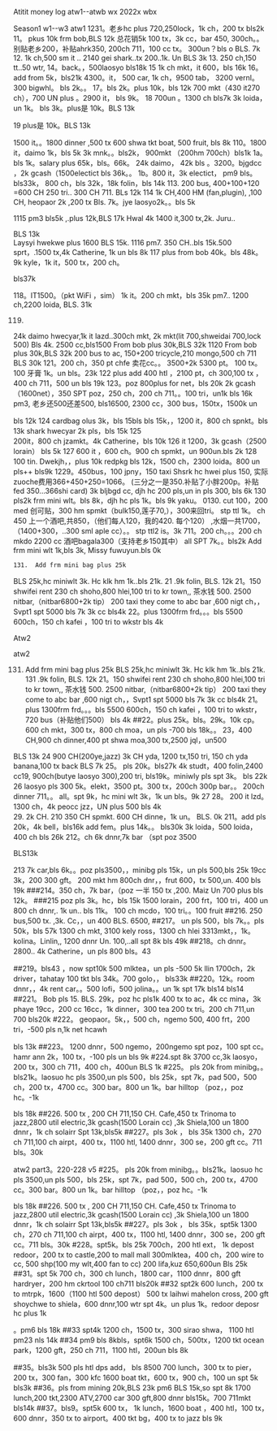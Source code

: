 Atitit money log atw1--atwb wx 2022x wbx


Season1 w1--w3
atw1
1231。老乡hc plus 720,250lock，1k ch，200 tx
bls2k
11。 pkus 10k frm bob,BLS 12k
 总花销5k
100 tx，3k cc，bar 450, 300ch。。别贴老乡200，补贴ahrk350, 200ch 711，100 cc tx。 300un？bls o
BLS. 7k
12. 1k ch,500 sm it ..  2140 gei shark..tx 200..1k. Un
BLS  3k
13. 250 ch,150 tt..50 wtr,
14。back。，500laosyo
bls18k
15  1k ch mkt，it 600，bls 16k
16。 add from 5k，bls21k
4300。it， 500 car, 1k ch，9500 tab，
3200 vernl。 300 bigwhl。
bls 2k。。
17。bls 2k。plus 10k，bls 12k
700 mkt（430 it270 ch），700 UN plus
。2900 it， bls 9k。
18  700un 。1300 ch
bls7k
3k  loida，un 1k。
  bls 3k。plus是 10k。BLS 13k

19 plus是 10k。BLS 13k

1500 it。。1800  dinner ,500 tx
600 shwa tkt boat, 500 fruit,
bls 8k
110。1800 it，daimo 1k，bls 5k
3k mnk。。bls2k，
900mkt （200hm 700ch）bls1k
1a。bls 1k。salary plus 65k，bls。66k。
24k daimo，  42k bls
。3200。bjgdcc ，2k gcash（1500electict
bls 36k。。
1b。800 it，3k electict，
pm9 bls。bls33k，
800 ch，bls 32k，18k folin，bls 14k
113.   200 bus, 400+100+120 =600 CH
250 tri.. 300 CH 711.
BLs 12k
114 1k CH,400 HM (fan,plugin), ,100 CH, heopaor 2k ,200 tx
Bls. 7k。jye laosyo2k。。bls 5k

1115 pm3  bls5k ,.plus 12k,BLS 17k
 Hwal  4k
 1400 it,300 tx,2k. Juru..

BLS 13k  
Laysyi hwekwe plus 1600
BLS 15k.
1116 pm7. 350 CH..bls
15k.500 sprt，.1500 tx,4k Catherine,
1k un
bls 8k
117 plus from bob 40k。bls 48k。9k kyle，1k it，500 tx，200 ch。

bls37k

118。IT1500。（pkt WiFi ，sim）
1k it。200 ch mkt，bls 35k pm7..
1200 ch,2200 loida, BLS. 31k

119. 
24k daimo hwecyar,1k it lazd..300ch mkt,
2k mkt(lit 700,shweidai 700,lock 500)
Bls 4k. 2500 cc,bls1500
From bob plus 30k,BLS 32k
1120 
From bob plus 30k,BLS 32k
200 bus to ac, 150+200 tricycle,210 mongo,500 ch 711
BLS  30k
121。200 ch，350 pt chfe 卖花cc。。
3500+2k 5300 pt。 100 tx。100 牙膏
1k。un
bls。23k
122  plus add
400 htl ，2100 pt，ch 300,100 tx ，400 ch 711，500 un
bls 19k
123。poz 800plus for net，bls 20k
2k gcash（1600net），350 SPT poz，250 ch，200 ch 711。。100 tri，un1k
bls 16k pm3, 老乡还500还差500, bls16500,
2300 cc，300 bus，150tx，1500k un

bls 12k
124 
cardbag olus 3k，bls 15bls
bls 15k，，1200 it，800 ch spnkt。bls 13k
shark hwecyar 2k pls，bls 15k
125  
200it，800 ch jzamkt。4k Catherine，bls 10k
126 it 1200，3k gcash（2500 lorain）
bls 5k
127 600 it ，600 ch。900 ch spmkt，un 900un.bls 2k
128 100 tin. Dwekjh，，plus 10k redpkg bls 12k，1500 ch，2300 loida。800 un pls++
bls9k
1229。450bus，100 jpny，150 taxi
Shsrk hc hwei plus 150,
实际zuoche费用366+450+250=1066。
(三分之一是350.补贴了小胖200p。补贴 fed 350...366shi card)
3k bljbgd cc, djh hc 200 pls,un in pls 300,
bls 6k
    130 pls2k frm mini wlt。bls 8k，djh hc pls 1k。bls 9k yaku。
0130. cut 100，200 med 创可贴，300 hm spmkt（bulk150,莲子70,），300来回tri。
stp ttl 1k。
  ch 450
 上一个酒吧,共850，（他们每人120，我的420.  每个120）
 ,水烟一共1700，（1400+300，..300 sml aple cc）。。
stp ttl2 is。3k
711。200 ch。。。200 ch mkdo
2200 cc
酒吧bagala300（支持老乡150其中）
all SPT 7k。。bls2k
Add frm mini wlt 1k,bls 3k, Missy fuwuyun.bls 0k

    131.  Add frm mini bag plus 25k
BLS 25k,hc miniwlt 3k. Hc klk hm 1k..bls 21k.
     21
.9k folin, BLS. 12k
21。150 shwifei  rent
230 ch shoho,800 hlei,100 tri to kr town,,
茶水钱 500.
2500 nitbar,（nitbar6800+2k tip）
200 taxi they come to abc bar
,600 nigt ch，，Svpt1 spt 5000
bls 7k
3k cc
bls4k
       22。plus 1300frm frd。。。bls 5500
600ch，150 ch kafei ，100 tri to wkstr
 bls 4k



Atw2


atw2

131.  Add frm mini bag plus 25k
BLS 25k,hc miniwlt 3k. Hc klk hm 1k..bls 21k.
     131
.9k folin, BLS. 12k
21。150 shwifei  rent
230 ch shoho,800 hlei,100 tri to kr town,,
茶水钱 500.
2500 nitbar,（nitbar6800+2k tip）
200 taxi they come to abc bar
,600 nigt ch，，Svpt1 spt 5000
bls 7k
3k cc
bls4k
       21。plus 1300frm frd。。。bls 5500
600ch，150 ch kafei ，100 tri to wkstr，720 bus（补贴他们500）
bls 4k
    ##22。plus 25k。bls。29k。10k cp。600 ch mkt，300 tx，800 ch moa，un pls -700
bls 18k。。
   23，400 CH,900 ch dinner,400 pt shwa moa,300 tx,2500 jql，un500

  BLS 13k
    24  900 CH(200ye,jazz) 3k CH yda,
1200 tx,150 tri, 150 ch yda banana,100 tx back
BLS 7k
25。  pls 20k。bls27k
4k studt，400 folin,2400  cc19, 900ch(butye laosyo 300),200 tri,
bls19k。miniwly pls spt 3k。
bls 22k
26  laosyo pls 300
  5k。elekt，3500 pt。300 tx，200ch
300p bar。。 200ch dinner 711。。
all。spt 9k，hc mini wlt 3k，1k un
bls。9k
27
28。 200 it lzd。
1300 ch，4k peocc jzz，UN plus 500
bls 4k  
  29.  2k CH.
210 350 CH spmkt.
600 CH dinne，1k un。
BLS. 0k
211。add pls 20k，4k bell，bls16k
add fem。plus 14k。。 bls30k
3k loida，500 loida，400 ch
bls 26k
212。ch 6k dnnr,7k bar （spt poz 3500

BLS13k

213 7k car,bls 6k。。poz pls3500，，minibg pls 15k，un pls 500,bls 25k
19cc 3k，200 300 gft。 200 mkt hm
800ch dnr，，frut 600，tx 500,un. 400
bls 19k
###214。350 ch，7k bar，（poz 一半
150 tx  ,200. Maiz
Un 700 plus
bls 12k。 
###215  poz pls 3k。hc，bls 15k
1500 lorain，200 frt，100 tri，400 un
800 ch dnnr,. 1k un..
bls 11k。
100 ch mcdo，100 tri。。100 fruit
##216. 250 bus,500 tx. ,3k. Cc，，un 400
BLS. 6500,
##217。 un pls 500，bls 7k。。pls 50k，bls 57k
1300 ch mkt, 3100 kely ross，1300 ch hlei 3313mkt，，1k。kolina。Linlin,, 1200 dnnr
Un. 100,..all spt 8k
bls 49k
##218。ch dnnr。2800..
4k Catherine，un pls 800
bls。43

##219。bls43
，now spt10k
500 mlktea，un pls -500
5k llin
1700ch，2k driver，tahatay 100 tkt
bls 34k。700 golo，， bls33k
##220。12k。room dnnr，，4k rent car。。500 lofi，500 jolina。。un 1k
spt 17k bls14
bls14
##221。 Bob pls 15. BLS. 29k，poz hc pls1k
400 tx to ac，4k  cc mina，3k phaye 19cc，200 cc 16cc，1k dinner，300 tea
200 tx tri。200 ch 711,un 700
bls20k
#222。 geopaor。5k，，500 ch，ngemo 500, 400 frt，200 tri，-500 pls n,1k net hcawh

bls 13k
##223。 1200 dnnr，500 ngemo，200ngemo spt poz，100 spt cc。
hamr ann 2k，100 tx，-100 pls un
bls 9k
#224.spt 8k
  3700 cc,3k laosyo，200 tx，300 ch 711，400 ch，400un
BLS 1k
#225。 pls 20k from minibg。。bls21k。laosuo hc pls 3500,un pls 500，bls 25k，spt 7k，pad 500，500 ch，200 tx，4700 cc。300 bar。800 un
1k。bar hilltop （poz，，poz hc。-1k

bls 18k
##226. 500 tx , 200 CH 711,150 CH. Cafe,450 tx Trinoma to jazz,2800 util electric,3k gcash(1500 Lorain cc)
,3k Shiela,100 un
1800 dnnr，1k ch solairr
Spt 13k,bls5k
##227。pls 3ok ， bls 35k
1300 ch，270 ch 711,100 ch airpt，400 tx，1100 htl, 1400 dnnr，300 se，200 gft cc。711
bls。30k

atw2 part3。220-228 v5
#225。 pls 20k from minibg。。bls21k。laosuo hc pls 3500,un pls 500，bls 25k，spt 7k，pad 500，500 ch，200 tx，4700 cc。300 bar。800 un
1k。bar hilltop （poz，，poz hc。-1k 

bls 18k
##226. 500 tx , 200 CH 711,150 CH. Cafe,450 tx Trinoma to jazz,2800 util electric,3k gcash(1500 Lorain cc)
,3k Shiela,100 un
1800 dnnr，1k ch solairr
Spt 13k,bls5k
##227。pls 3ok ， bls 35k，spt5k
1300 ch，270 ch 711,100 ch airpt，400 tx，1100 htl, 1400 dnnr，300 se，200 gft cc。711
bls。30k
#228。spt5k。bls 25k
700ch，200 htl ext，
1k depost redoor，200 tx to castle,200 to mall
mall 300mlktea，400 ch，200 wire to cc,
500 shp(100 my wlt,400 fan to cc)
200 lifa,kuz 650,600un
Bls 25k
##31。spt 5k
700 ch，300 ch lunch，1800 car，1100 dnnr，800 gft hardryer，200 hm ckrtool
100 ch711
bls20k
##32  spt2k
600 lunch，200 tx to mtrpk，1600（1100 htl 500 depost）
500 tx laihwi mahelon cross, 200 gft shoychwe to shiela，600 dnnr,100 wtr
spt 4k。un plus 1k。redoor deposr hc plus 1k

。pm6 bls 18k
##33 spt4k
1200 ch，1500 tx，300 sirao shwa， 1100 htl
pm23 nls 14k
##34 pm9 bls 8kbls，spt6k
1500 ch，500tx，1200 tkt ocean park，1200 gft，250 ch 711，1100 htl，200un
bls 8k

##35。bls3k
500 pls htl dps add， bls 8500
700 lunch，300 tx to pier，
200 tx，300 fan，300 kfc
1600 boat tkt，600 tx，900 ch，100 un
spt 5k
bls3k
##36。pls from mining 20k,BLS 23k
pm6 BLS 15k,so spt 8k
1700 lunch,200 tkt,2300 ATV,2700 car
300 gft,800 dnnr
bls15k。700 711mkt
bls14k
##37。bls9。spt5k
600 tx，
1k lunch，1600 boat ，400 htl，100 tx，600  dnnr，350 tx to airport。400 tkt bg，400 tx to jazz
bls 9k
